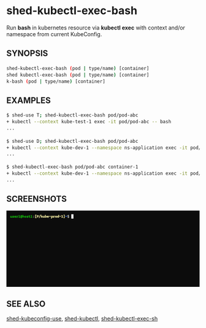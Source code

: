 # shed-kubectl-exec-bash

Run **bash** in kubernetes resource via **kubectl exec** with context and/or namespace from current KubeConfig.

## SYNOPSIS

```bash
shed-kubectl-exec-bash (pod | type/name) [container]
shed kubectl-exec-bash (pod | type/name) [container]
k-bash (pod | type/name) [container]
```

## EXAMPLES

```bash
$ shed-use T; shed-kubectl-exec-bash pod/pod-abc
+ kubectl --context kube-test-1 exec -it pod/pod-abc -- bash
...

$ shed-use D; shed-kubectl-exec-bash pod/pod-abc
+ kubectl --context kube-dev-1 --namespace ns-application exec -it pod/pod-abc -- bash
...

$ shed-kubectl-exec-bash pod/pod-abc container-1
+ kubectl --context kube-dev-1 --namespace ns-application exec -it pod/pod-abc -c container-1 -- bash
...
```

## SCREENSHOTS

![shed-kubectl-exec-bash](shed-kubectl-exec-bash.gif "shed-kubectl-exec-bash")

## SEE ALSO

[shed-kubeconfig-use](shed-kubeconfig-use.md), [shed-kubectl](shed-kubectl.md), [shed-kubectl-exec-sh](shed-kubectl-exec-sh.md)
